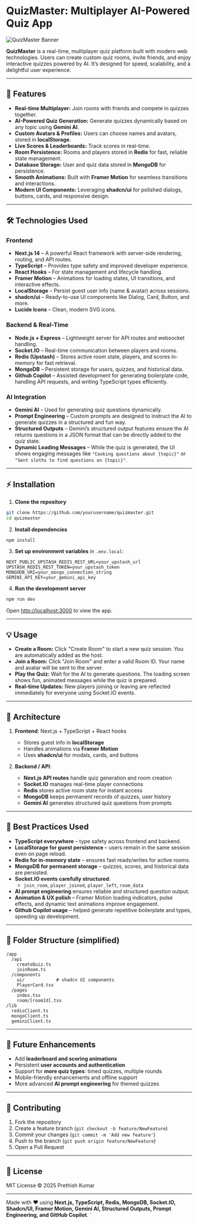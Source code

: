 # QuizMaster: Multiplayer AI-Powered Quiz App

![QuizMaster Banner](https://your-image-link.com/banner.png)

**QuizMaster** is a real-time, multiplayer quiz platform built with modern web technologies. Users can create custom quiz rooms, invite friends, and enjoy interactive quizzes powered by AI. It’s designed for speed, scalability, and a delightful user experience.

---

## 🚀 Features

- **Real-time Multiplayer:** Join rooms with friends and compete in quizzes together.
- **AI-Powered Quiz Generation:** Generate quizzes dynamically based on any topic using **Gemini AI**.
- **Custom Avatars & Profiles:** Users can choose names and avatars, stored in **localStorage**.
- **Live Scores & Leaderboards:** Track scores in real-time.
- **Room Persistence:** Rooms and players stored in **Redis** for fast, reliable state management.
- **Database Storage:** User and quiz data stored in **MongoDB** for persistence.
- **Smooth Animations:** Built with **Framer Motion** for seamless transitions and interactions.
- **Modern UI Components:** Leveraging **shadcn/ui** for polished dialogs, buttons, cards, and responsive design.

---

## 🛠 Technologies Used

### **Frontend**

- **Next.js 14** – A powerful React framework with server-side rendering, routing, and API routes.
- **TypeScript** – Provides type safety and improved developer experience.
- **React Hooks** – For state management and lifecycle handling.
- **Framer Motion** – Animations for loading states, UI transitions, and interactive effects.
- **LocalStorage** – Persist guest user info (name & avatar) across sessions.
- **shadcn/ui** – Ready-to-use UI components like Dialog, Card, Button, and more.
- **Lucide Icons** – Clean, modern SVG icons.

### **Backend & Real-Time**

- **Node.js + Express** – Lightweight server for API routes and websocket handling.
- **Socket.IO** – Real-time communication between players and rooms.
- **Redis (Upstash)** – Stores active room state, players, and scores in-memory for fast retrieval.
- **MongoDB** – Persistent storage for users, quizzes, and historical data.
- **Github Copilot** – Assisted development for generating boilerplate code, handling API requests, and writing TypeScript types efficiently.

### **AI Integration**

- **Gemini AI** – Used for generating quiz questions dynamically.
- **Prompt Engineering** – Custom prompts are designed to instruct the AI to generate quizzes in a structured and fun way.
- **Structured Outputs** – Gemini’s structured output features ensure the AI returns questions in a JSON format that can be directly added to the quiz state.
- **Dynamic Loading Messages** – While the quiz is generated, the UI shows engaging messages like `"Cooking questions about {topic}"` or `"Sent sloths to find questions on {topic}"`.

---

## ⚡ Installation

1. **Clone the repository**

```bash
git clone https://github.com/yourusername/quizmaster.git
cd quizmaster
```

2. **Install dependencies**

```bash
npm install
```

3. **Set up environment variables** in `.env.local`:

```env
NEXT_PUBLIC_UPSTASH_REDIS_REST_URL=your_upstash_url
UPSTASH_REDIS_REST_TOKEN=your_upstash_token
MONGODB_URI=your_mongo_connection_string
GEMINI_API_KEY=your_gemini_api_key
```

4. **Run the development server**

```bash
npm run dev
```

Open [http://localhost:3000](http://localhost:3000) to view the app.

---

## 💡 Usage

- **Create a Room:** Click "Create Room" to start a new quiz session. You are automatically added as the host.
- **Join a Room:** Click "Join Room" and enter a valid Room ID. Your name and avatar will be sent to the server.
- **Play the Quiz:** Wait for the AI to generate questions. The loading screen shows fun, animated messages while the quiz is prepared.
- **Real-time Updates:** New players joining or leaving are reflected immediately for everyone using Socket.IO events.

---

## 🧩 Architecture

1. **Frontend**: Next.js + TypeScript + React hooks
   - Stores guest info in **localStorage**
   - Handles animations via **Framer Motion**
   - Uses **shadcn/ui** for modals, cards, and buttons

2. **Backend / API**:
   - **Next.js API routes** handle quiz generation and room creation
   - **Socket.IO** manages real-time player connections
   - **Redis** stores active room state for instant access
   - **MongoDB** keeps permanent records of quizzes, user history
   - **Gemini AI** generates structured quiz questions from prompts

---

## 📌 Best Practices Used

- **TypeScript everywhere** – type safety across frontend and backend.
- **LocalStorage for guest persistence** – users remain in the same session even on page reload.
- **Redis for in-memory state** – ensures fast reads/writes for active rooms.
- **MongoDB for permanent storage** – quizzes, scores, and historical data are persisted.
- **Socket.IO events carefully structured**:
  - `join_room`, `player_joined`, `player_left`, `room_data`
- **AI prompt engineering** ensures reliable and structured question output.
- **Animation & UX polish** – Framer Motion loading indicators, pulse effects, and dynamic text animations improve engagement.
- **Github Copilot usage** – helped generate repetitive boilerplate and types, speeding up development.

---

## 📁 Folder Structure (simplified)

```
/app
  /api
    createQuiz.ts
    joinRoom.ts
  /components
    ui/            # shadcn UI components
    PlayerCard.tsx
  /pages
    index.tsx
    room/[roomId].tsx
/lib
  redisClient.ts
  mongoClient.ts
  geminiClient.ts
```

---

## 🔮 Future Enhancements

- Add **leaderboard and scoring animations**
- Persistent **user accounts and authentication**
- Support for **more quiz types**: timed quizzes, multiple rounds
- Mobile-friendly enhancements and offline support
- More advanced **AI prompt engineering** for themed quizzes

---

## 🤝 Contributing

1. Fork the repository  
2. Create a feature branch (`git checkout -b feature/NewFeature`)  
3. Commit your changes (`git commit -m 'Add new feature'`)  
4. Push to the branch (`git push origin feature/NewFeature`)  
5. Open a Pull Request

---

## 📜 License

MIT License © 2025 Prethish Kumar

---

Made with ❤️ using **Next.js, TypeScript, Redis, MongoDB, Socket.IO, Shadcn/UI, Framer Motion, Gemini AI, Structured Outputs, Prompt Engineering, and GitHub Copilot**.
`
